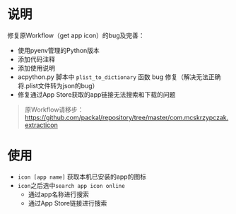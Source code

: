 # 说明
修复原Workflow（get app icon）的bug及完善：
- 使用pyenv管理的Python版本
- 添加代码注释
- 添加使用说明
- acpython.py 脚本中 `plist_to_dictionary` 函数 bug 修复（解决无法正确将.plist文件转为json的bug）
- 修复通过App Store获取的app链接无法搜索和下载的问题


> 原Workflow请移步：https://github.com/packal/repository/tree/master/com.mcskrzypczak.extracticon

# 使用
- `icon [app name]` 获取本机已安装的app的图标
- `icon`之后选中`search app icon online` 
    - 通过app名称进行搜索
    - 通过App Store链接进行搜索
